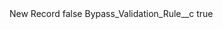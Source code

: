<?xml version="1.0" encoding="UTF-8"?>
<CustomMetadata xmlns="http://soap.sforce.com/2006/04/metadata" xmlns:xsi="http://www.w3.org/2001/XMLSchema-instance" xmlns:xsd="http://www.w3.org/2001/XMLSchema">
    <label>New Record</label>
    <protected>false</protected>
    <values>
        <field>Bypass_Validation_Rule__c</field>
        <value xsi:type="xsd:boolean">true</value>
    </values>
</CustomMetadata>
